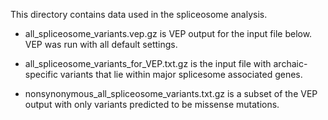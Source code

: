 This directory contains data used in the spliceosome analysis.

- all_spliceosome_variants.vep.gz is VEP output for the input file below. VEP was run with all default settings.

- all_spliceosome_variants_for_VEP.txt.gz is the input file with archaic-specific variants that lie within major splicesome associated genes.

- nonsynonymous_all_spliceosome_variants.txt.gz is a subset of the VEP output with only variants predicted to be missense mutations.
